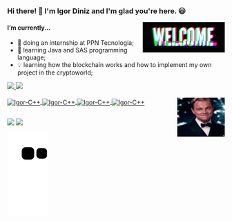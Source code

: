 ### Hi there! 👋  I'm Igor Diniz and I'm glad you're here. 😃

<div>
   <img align="right" style="vertical-align: top" alt="Igor-pic" height="70" width="190" style="border-radius:50px;" src="welcome.gif">
  </div>

#### I’m currently...
- 🔭 doing an internship at PPN Tecnologia;
- 🌱 learning Java and SAS programming language;
- 💡  learning how the blockchain works and how to implement my own project in the cryptoworld;

<div align="left">
  <a href="https://github.com/up202000162">
  <img height="180em" src="https://github-readme-stats.vercel.app/api?username=up202000162&show_icons=true&theme=dark&include_all_commits=true&count_private=true"/>
  <img height="180em" src="https://github-readme-stats.vercel.app/api/top-langs/?username=up202000162&layout=compact&langs_count=7&theme=dark"/>
</div>
<div style="display: inline_block"><br>
  <img align="center" alt="Igor-C++" height="30" width="40" src="https://cdn.jsdelivr.net/gh/devicons/devicon/icons/cplusplus/cplusplus-original.svg">
  <img align="center" alt="Igor-C++" height="30" width="40" src="https://cdn.jsdelivr.net/gh/devicons/devicon/icons/python/python-original.svg">
  <img align="center" alt="Igor-C++" height="30" width="40" src="https://cdn.jsdelivr.net/gh/devicons/devicon/icons/java/java-original-wordmark.svg">
  <img align="center" alt="Igor-C++" height="30" width="40" src="https://cdn.jsdelivr.net/gh/devicons/devicon/icons/mysql/mysql-plain.svg">
  <img align="right" style="vertical-align: " alt="Igor-pic" height="90" width="110" style="border-radius:50px;" src="diCaprio.gif">
</div>
  
  ##
 
<div> 
  <a href = "mailto:igordiniz.eu@gmail.com"><img src="https://img.shields.io/badge/-Gmail-%23333?style=for-the-badge&logo=gmail&logoColor=white" target="_blank"></a>
  <a href="https://www.linkedin.com/in/igdiniz" target="_blank"><img src="https://img.shields.io/badge/-LinkedIn-%230077B5?style=for-the-badge&logo=linkedin&logoColor=white" target="_blank"></a> 
 
  ![Snake animation](https://github.com/rafaballerini/rafaballerini/blob/output/github-contribution-grid-snake.svg)
 
</div>


